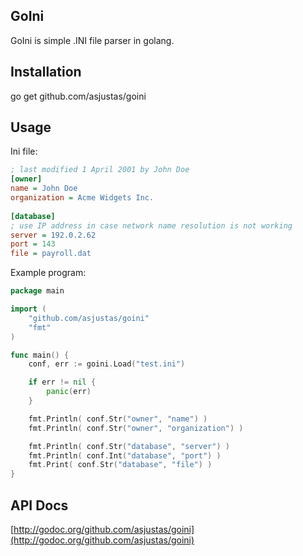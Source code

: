 ## GoIni
GoIni is simple .INI file parser in golang.

## Installation
go get github.com/asjustas/goini

## Usage
Ini file:

```ini
; last modified 1 April 2001 by John Doe
[owner]
name = John Doe
organization = Acme Widgets Inc.
 
[database]
; use IP address in case network name resolution is not working
server = 192.0.2.62     
port = 143
file = payroll.dat
```
Example program:

```go
package main

import (
	"github.com/asjustas/goini"
	"fmt"
)

func main() {
	conf, err := goini.Load("test.ini")

	if err != nil {
		panic(err)
	}

	fmt.Println( conf.Str("owner", "name") )
	fmt.Println( conf.Str("owner", "organization") )

	fmt.Println( conf.Str("database", "server") )
	fmt.Println( conf.Int("database", "port") )
	fmt.Print( conf.Str("database", "file") )
}
```
## API Docs
[http://godoc.org/github.com/asjustas/goini](http://godoc.org/github.com/asjustas/goini)
